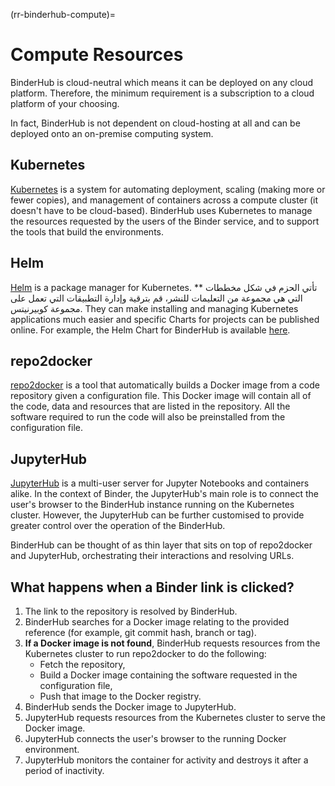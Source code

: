 (rr-binderhub-compute)=
# Compute Resources

BinderHub is cloud-neutral which means it can be deployed on any cloud platform. Therefore, the minimum requirement is a subscription to a cloud platform of your choosing.

In fact, BinderHub is not dependent on cloud-hosting at all and can be deployed onto an on-premise computing system.

## Kubernetes

[Kubernetes](https://kubernetes.io/) is a system for automating deployment, scaling (making more or fewer copies), and management of containers across a compute cluster (it doesn't have to be cloud-based). BinderHub uses Kubernetes to manage the resources requested by the users of the Binder service, and to support the tools that build the environments.

## Helm

[Helm](https://helm.sh/) is a package manager for Kubernetes. تأتي الحزم في شكل مخططات ** التي هي مجموعة من التعليمات للنشر، قم بترقية وإدارة التطبيقات التي تعمل على مجموعة كوبيرنيتس. They can make installing and managing Kubernetes applications much easier and specific Charts for projects can be published online. For example, the Helm Chart for BinderHub is available [here](https://jupyterhub.github.io/helm-chart/#development-releases-binderhub).

## repo2docker

[repo2docker](https://repo2docker.readthedocs.io/en/latest/?badge=latest) is a tool that automatically builds a Docker image from a code repository given a configuration file. This Docker image will contain all of the code, data and resources that are listed in the repository. All the software required to run the code will also be preinstalled from the configuration file.

## JupyterHub

[JupyterHub](https://jupyter.org/hub) is a multi-user server for Jupyter Notebooks and containers alike. In the context of Binder, the JupyterHub's main role is to connect the user's browser to the BinderHub instance running on the Kubernetes cluster. However, the JupyterHub can be further customised to provide greater control over the operation of the BinderHub.

BinderHub can be thought of as thin layer that sits on top of repo2docker and JupyterHub, orchestrating their interactions and resolving URLs.

## What happens when a Binder link is clicked?

1. The link to the repository is resolved by BinderHub.
2. BinderHub searches for a Docker image relating to the provided reference (for example, git commit hash, branch or tag).
3. **If a Docker image is not found**, BinderHub requests resources from the Kubernetes cluster to run repo2docker to do the following:
   - Fetch the repository,
   - Build a Docker image containing the software requested in the configuration file,
   - Push that image to the Docker registry.
4. BinderHub sends the Docker image to JupyterHub.
5. JupyterHub requests resources from the Kubernetes cluster to serve the Docker image.
6. JupyterHub connects the user's browser to the running Docker environment.
7. JupyterHub monitors the container for activity and destroys it after a period of inactivity.
